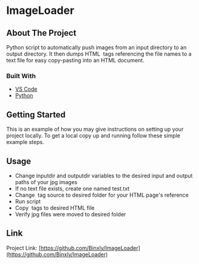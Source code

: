 # ImageLoader
<!-- ABOUT THE PROJECT -->
## About The Project

Python script to automatically push images from an input directory to an output directory.
It then dumps HTML <img> tags referencing the file names to a text file for easy copy-pasting into an HTML document.

### Built With

* [VS Code](https://code.visualstudio.com/)
* [Python](https://marketplace.visualstudio.com/items?itemName=ms-python.python)

<!-- GETTING STARTED -->
## Getting Started

This is an example of how you may give instructions on setting up your project locally.
To get a local copy up and running follow these simple example steps.


<!-- USAGE -->
## Usage

* Change inputdir and outputdir variables to the desired input and output paths of your jpg images
* If no text file exists, create one named test.txt
* Change <img> tag source to desired folder for your HTML page's reference
* Run script
* Copy <img> tags to desired HTML file
* Verify jpg files were moved to desired folder

<!-- CONTACT -->
## Link

Project Link: [https://github.com/Binxly/ImageLoader](https://github.com/Binxly/ImageLoader)
